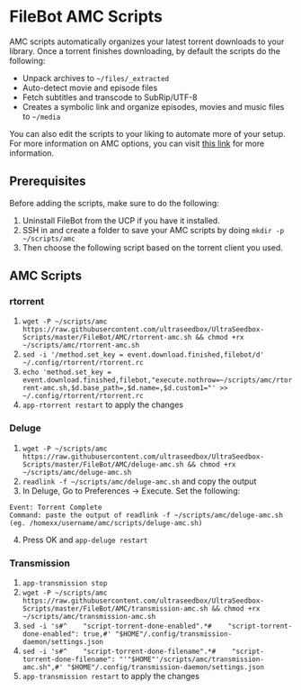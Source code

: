 # FileBot AMC Scripts

AMC scripts automatically organizes your latest torrent downloads to your library. Once a torrent finishes downloading, by default the scripts do the following:

* Unpack archives to `~/files/_extracted`
* Auto-detect movie and episode files
* Fetch subtitles and transcode to SubRip/UTF-8
* Creates a symbolic link and organize episodes, movies and music files to `~/media`

You can also edit the scripts to your liking to automate more of your setup. For more information on AMC options, you can visit [this link](https://www.filebot.net/forums/viewtopic.php?t=215) for more information.

## Prerequisites

Before adding the scripts, make sure to do the following:

1. Uninstall FileBot from the UCP if you have it installed.
2. SSH in and create a folder to save your AMC scripts by doing `mkdir -p ~/scripts/amc`
2. Then choose the following script based on the torrent client you used.

## AMC Scripts
### rtorrent

1. `wget -P ~/scripts/amc https://raw.githubusercontent.com/ultraseedbox/UltraSeedbox-Scripts/master/FileBot/AMC/rtorrent-amc.sh && chmod +rx ~/scripts/amc/rtorrent-amc.sh`
2. `sed -i '/method.set_key = event.download.finished,filebot/d' ~/.config/rtorrent/rtorrent.rc`
3. `echo 'method.set_key = event.download.finished,filebot,"execute.nothrow=~/scripts/amc/rtorrent-amc.sh,$d.base_path=,$d.name=,$d.custom1="' >> ~/.config/rtorrent/rtorrent.rc`
4. `app-rtorrent restart` to apply the changes

### Deluge

1. `wget -P ~/scripts/amc https://raw.githubusercontent.com/ultraseedbox/UltraSeedbox-Scripts/master/FileBot/AMC/deluge-amc.sh && chmod +rx ~/scripts/amc/deluge-amc.sh`
2. `readlink -f ~/scripts/amc/deluge-amc.sh` and copy the output
3. In Deluge, Go to Preferences -> Execute. Set the following:

```
Event: Torrent Complete
Command: paste the output of readlink -f ~/scripts/amc/deluge-amc.sh (eg. /homexx/username/amc/scripts/deluge-amc.sh)
```

4. Press OK and `app-deluge restart`

### Transmission

1. `app-transmission stop`
2. `wget -P ~/scripts/amc https://raw.githubusercontent.com/ultraseedbox/UltraSeedbox-Scripts/master/FileBot/AMC/transmission-amc.sh && chmod +rx ~/scripts/amc/transmission-amc.sh`
3. `sed -i 's#^    "script-torrent-done-enabled".*#    "script-torrent-done-enabled": true,#' "$HOME"/.config/transmission-daemon/settings.json`
4. `sed -i 's#^    "script-torrent-done-filename".*#    "script-torrent-done-filename": "'"$HOME"'/scripts/amc/transmission-amc.sh",#' "$HOME"/.config/transmission-daemon/settings.json`
5. `app-transmission restart` to apply the changes
